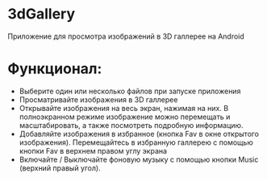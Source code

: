 # 3dGallery

Приложение для просмотра изображений в 3D галлерее на Android

# Функционал:

+ Выберите один или несколько файлов при запуске приложения
+ Просматривайте изображения в 3D галлерее
+ Открывайте изображения на весь экран, нажимая на них. В полноэкранном режиме изображение можно перемещать и масштабировать, а также посмотреть подробную информацию.
+ Добавляйте изображения в избранное (кнопка Fav в окне открытого изображения). Перемещайтесь в избранную галлерею с помощью кнопки Fav в верхнем правом углу экрана
+ Включайте / Выключайте фоновую музыку с помощью кнопки Music (верхний правый угол).
